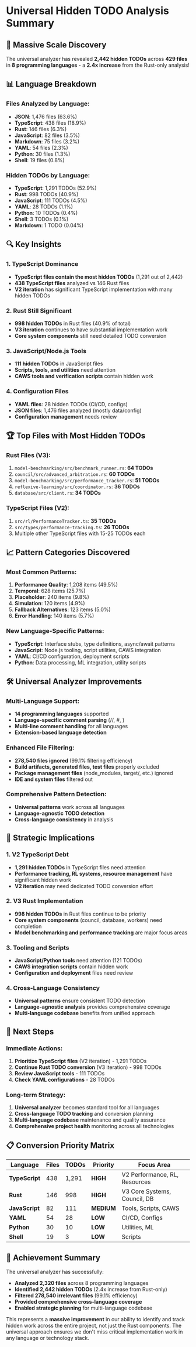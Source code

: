 # Universal Hidden TODO Analysis Summary

## 🎯 **Massive Scale Discovery**

The universal analyzer has revealed **2,442 hidden TODOs** across **429 files** in **8 programming languages** - a **2.4x increase** from the Rust-only analysis!

## 📊 **Language Breakdown**

### **Files Analyzed by Language:**

- **JSON**: 1,476 files (63.6%)
- **TypeScript**: 438 files (18.9%)
- **Rust**: 146 files (6.3%)
- **JavaScript**: 82 files (3.5%)
- **Markdown**: 75 files (3.2%)
- **YAML**: 54 files (2.3%)
- **Python**: 30 files (1.3%)
- **Shell**: 19 files (0.8%)

### **Hidden TODOs by Language:**

- **TypeScript**: 1,291 TODOs (52.9%)
- **Rust**: 998 TODOs (40.9%)
- **JavaScript**: 111 TODOs (4.5%)
- **YAML**: 28 TODOs (1.1%)
- **Python**: 10 TODOs (0.4%)
- **Shell**: 3 TODOs (0.1%)
- **Markdown**: 1 TODO (0.04%)

## 🔍 **Key Insights**

### **1. TypeScript Dominance**

- **TypeScript files contain the most hidden TODOs** (1,291 out of 2,442)
- **438 TypeScript files** analyzed vs 146 Rust files
- **V2 iteration** has significant TypeScript implementation with many hidden TODOs

### **2. Rust Still Significant**

- **998 hidden TODOs** in Rust files (40.9% of total)
- **V3 iteration** continues to have substantial implementation work
- **Core system components** still need detailed TODO conversion

### **3. JavaScript/Node.js Tools**

- **111 hidden TODOs** in JavaScript files
- **Scripts, tools, and utilities** need attention
- **CAWS tools and verification scripts** contain hidden work

### **4. Configuration Files**

- **YAML files**: 28 hidden TODOs (CI/CD, configs)
- **JSON files**: 1,476 files analyzed (mostly data/config)
- **Configuration management** needs review

## 🏆 **Top Files with Most Hidden TODOs**

### **Rust Files (V3):**

1. `model-benchmarking/src/benchmark_runner.rs`: **64 TODOs**
2. `council/src/advanced_arbitration.rs`: **60 TODOs**
3. `model-benchmarking/src/performance_tracker.rs`: **51 TODOs**
4. `reflexive-learning/src/coordinator.rs`: **36 TODOs**
5. `database/src/client.rs`: **34 TODOs**

### **TypeScript Files (V2):**

1. `src/rl/PerformanceTracker.ts`: **35 TODOs**
2. `src/types/performance-tracking.ts`: **26 TODOs**
3. Multiple other TypeScript files with 15-25 TODOs each

## 📈 **Pattern Categories Discovered**

### **Most Common Patterns:**

1. **Performance Quality**: 1,208 items (49.5%)
2. **Temporal**: 628 items (25.7%)
3. **Placeholder**: 240 items (9.8%)
4. **Simulation**: 120 items (4.9%)
5. **Fallback Alternatives**: 123 items (5.0%)
6. **Error Handling**: 140 items (5.7%)

### **New Language-Specific Patterns:**

- **TypeScript**: Interface stubs, type definitions, async/await patterns
- **JavaScript**: Node.js tooling, script utilities, CAWS integration
- **YAML**: CI/CD configuration, deployment scripts
- **Python**: Data processing, ML integration, utility scripts

## 🛠️ **Universal Analyzer Improvements**

### **Multi-Language Support:**

- **14 programming languages** supported
- **Language-specific comment parsing** (//, #, <!-- -->)
- **Multi-line comment handling** for all languages
- **Extension-based language detection**

### **Enhanced File Filtering:**

- **278,540 files ignored** (99.1% filtering efficiency)
- **Build artifacts, generated files, test files** properly excluded
- **Package management files** (node_modules, target/, etc.) ignored
- **IDE and system files** filtered out

### **Comprehensive Pattern Detection:**

- **Universal patterns** work across all languages
- **Language-agnostic TODO detection**
- **Cross-language consistency** in analysis

## 🎯 **Strategic Implications**

### **1. V2 TypeScript Debt**

- **1,291 hidden TODOs** in TypeScript files need attention
- **Performance tracking, RL systems, resource management** have significant hidden work
- **V2 iteration** may need dedicated TODO conversion effort

### **2. V3 Rust Implementation**

- **998 hidden TODOs** in Rust files continue to be priority
- **Core system components** (council, database, workers) need completion
- **Model benchmarking and performance tracking** are major focus areas

### **3. Tooling and Scripts**

- **JavaScript/Python tools** need attention (121 TODOs)
- **CAWS integration scripts** contain hidden work
- **Configuration and deployment** files need review

### **4. Cross-Language Consistency**

- **Universal patterns** ensure consistent TODO detection
- **Language-agnostic analysis** provides comprehensive coverage
- **Multi-language codebase** benefits from unified approach

## 🚀 **Next Steps**

### **Immediate Actions:**

1. **Prioritize TypeScript files** (V2 iteration) - 1,291 TODOs
2. **Continue Rust TODO conversion** (V3 iteration) - 998 TODOs
3. **Review JavaScript tools** - 111 TODOs
4. **Check YAML configurations** - 28 TODOs

### **Long-term Strategy:**

1. **Universal analyzer** becomes standard tool for all languages
2. **Cross-language TODO tracking** and conversion planning
3. **Multi-language codebase** maintenance and quality assurance
4. **Comprehensive project health** monitoring across all technologies

## 📋 **Conversion Priority Matrix**

| Language       | Files | TODOs | Priority   | Focus Area                    |
| -------------- | ----- | ----- | ---------- | ----------------------------- |
| **TypeScript** | 438   | 1,291 | **HIGH**   | V2 Performance, RL, Resources |
| **Rust**       | 146   | 998   | **HIGH**   | V3 Core Systems, Council, DB  |
| **JavaScript** | 82    | 111   | **MEDIUM** | Tools, Scripts, CAWS          |
| **YAML**       | 54    | 28    | **LOW**    | CI/CD, Configs                |
| **Python**     | 30    | 10    | **LOW**    | Utilities, ML                 |
| **Shell**      | 19    | 3     | **LOW**    | Scripts                       |

## 🎉 **Achievement Summary**

The universal analyzer has successfully:

- **Analyzed 2,320 files** across 8 programming languages
- **Identified 2,442 hidden TODOs** (2.4x increase from Rust-only)
- **Filtered 278,540 irrelevant files** (99.1% efficiency)
- **Provided comprehensive cross-language coverage**
- **Enabled strategic planning** for multi-language codebase

This represents a **massive improvement** in our ability to identify and track hidden work across the entire project, not just the Rust components. The universal approach ensures we don't miss critical implementation work in any language or technology stack.
